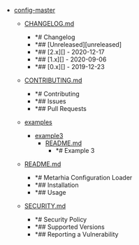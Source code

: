 - <a href = "E:\Node_projects\Node_Way\ArchivTSH_2\ArhivMetarhia_2\config-master\cat.config-master\dir.config-master.md">config-master</a>
    - <a href = "E:\Node_projects\Node_Way\ArchivTSH_2\ArhivMetarhia_2\config-master\CHANGELOG.md">CHANGELOG.md</a>
        - *# Changelog
        - *## [Unreleased][unreleased]
        - *## [2.x][] - 2020-12-17
        - *## [1.x][] - 2020-09-06
        - *## [0.x][] - 2019-12-23
    - <a href = "E:\Node_projects\Node_Way\ArchivTSH_2\ArhivMetarhia_2\config-master\CONTRIBUTING.md">CONTRIBUTING.md</a>
        - *# Contributing
        - *## Issues
        - *## Pull Requests
    - <a href = "E:\Node_projects\Node_Way\ArchivTSH_2\ArhivMetarhia_2\config-master\examples\cat.examples\dir.examples.md">examples</a>
        - <a href = "E:\Node_projects\Node_Way\ArchivTSH_2\ArhivMetarhia_2\config-master\examples\example3\cat.example3\dir.example3.md">example3</a>
            - <a href = "E:\Node_projects\Node_Way\ArchivTSH_2\ArhivMetarhia_2\config-master\examples\example3\README.md">README.md</a>
                - *# Example 3
        
    
    - <a href = "E:\Node_projects\Node_Way\ArchivTSH_2\ArhivMetarhia_2\config-master\README.md">README.md</a>
        - *# Metarhia Configuration Loader
        - *## Installation
        - *## Usage
    - <a href = "E:\Node_projects\Node_Way\ArchivTSH_2\ArhivMetarhia_2\config-master\SECURITY.md">SECURITY.md</a>
        - *# Security Policy
        - *## Supported Versions
        - *## Reporting a Vulnerability
